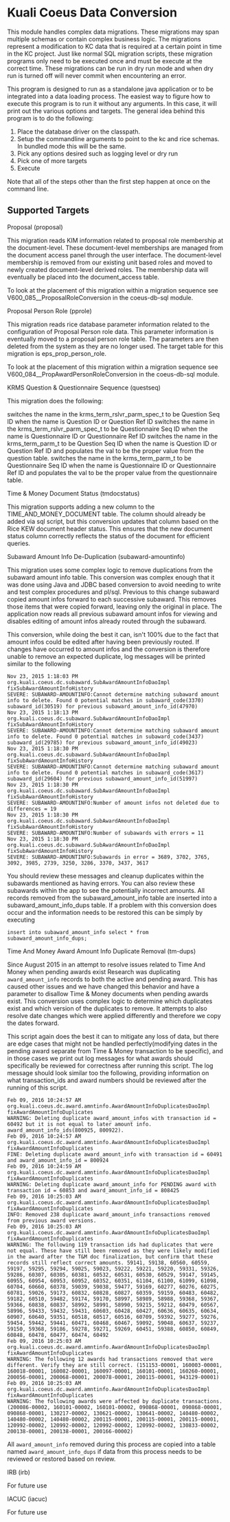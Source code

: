 # Kuali Coeus Data Conversion

This module handles complex data migrations.  These migrations may span multiple schemas or contain complex business logic.
The migrations represent a modification to KC data that is required at a certain point in time in the KC project.  Just
like normal SQL migration scripts, these migration programs only need to be executed once and must be execute at the
correct time.  These migrations can be run in dry run mode and when dry run is turned off will never commit when
encountering an error.

This program is designed to run as a standalone java application or to be integrated into a data loading process.  The
easiest way to figure how to execute this program is to run it without any arguments.  In this case, it will print out
the various options and targets.  The general idea behind this program is to do the following:

1. Place the database driver on the classpath.
2. Setup the commandline arguments to point to the kc and rice schemas.  In bundled mode this will be the same.
3. Pick any options desired such as logging level or dry run
4. Pick one of more targets
5. Execute

Note that all of the steps other than the first step happen at once on the command line.

## Supported Targets

Proposal (proposal)

This migration reads KIM information related to proposal role membership at the document-level.  These document-level
memberships are managed from the document access panel through the user interface.  The document-level membership
is removed from our existing unit based roles and moved to newly created document-level derived roles.  The membership
data will eventually be placed into the document_access table.

To look at the placement of this migration within a migration sequence see V600_085__ProposalRoleConversion in the
coeus-db-sql module.


Proposal Person Role (pprole)

This migration reads rice database parameter information related to the configuration of Proposal Person role
data.  This parameter information is eventually moved to a proposal person role table.  The parameters are then deleted
from the system as they are no longer used.  The target table for this migration is eps_prop_person_role.

To look at the placement of this migration within a migration sequence see V600_084__PropAwardPersonRoleConversion in the
coeus-db-sql module.

KRMS Question & Questionnaire Sequence (questseq)

This migration does the following:

switches the name in the krms_term_rslvr_parm_spec_t to be Question Seq ID when the name is Question ID or Question Ref ID
switches the name in the krms_term_rslvr_parm_spec_t to be Questionnaire Seq ID when the name is Questionnaire ID or Questionnaire Ref ID
switches the name in the krms_term_parm_t to be Question Seq ID when the name is Question ID or Question Ref ID and populates the val to be the proper value from the question table.
switches the name in the krms_term_parm_t to be Questionnaire Seq ID when the name is Questionnaire ID or Questionnaire Ref ID and populates the val to be the proper value from the questionnaire table.

Time & Money Document Status (tmdocstatus)

This migration supports adding a new column to the TIME_AND_MONEY_DOCUMENT table. The column should already be added via sql script, but this conversion updates that column based on the Rice KEW document header status. This ensures that the new document status column correctly reflects the status of the document for efficient queries.

Subaward Amount Info De-Duplication (subaward-amountinfo)

This migration uses some complex logic to remove duplications from the subaward amount info table. This conversion was complex enough that
it was done using Java and JDBC based conversion to avoid needing to write and test complex procedures and pl/sql. Previous to this change 
subaward copied amount infos forward to each successive subaward. This removes those items that were copied forward, leaving only the original in place. The application now reads all previous subaward amount infos for viewing and disables editing of amount infos already routed through the subaward.

This conversion, while doing the best it can, isn't 100% due to the fact that amount infos could be edited after having been previously routed. If changes have occurred to amount infos and the conversion is therefore unable to remove an expected duplicate, log messages will be printed similar to the following

```
Nov 23, 2015 1:18:03 PM org.kuali.coeus.dc.subaward.SubAwardAmountInfoDaoImpl fixSubAwardAmountInfoHistory
SEVERE: SUBAWARD-AMOUNTINFO:Cannot determine matching subaward amount info to delete. Found 0 potential matches in subaward_code(3370) subaward_id(30519) for previous subaward_amount_info_id(47970)
Nov 23, 2015 1:18:13 PM org.kuali.coeus.dc.subaward.SubAwardAmountInfoDaoImpl fixSubAwardAmountInfoHistory
SEVERE: SUBAWARD-AMOUNTINFO:Cannot determine matching subaward amount info to delete. Found 0 potential matches in subaward_code(3437) subaward_id(29785) for previous subaward_amount_info_id(49023)
Nov 23, 2015 1:18:30 PM org.kuali.coeus.dc.subaward.SubAwardAmountInfoDaoImpl fixSubAwardAmountInfoHistory
SEVERE: SUBAWARD-AMOUNTINFO:Cannot determine matching subaward amount info to delete. Found 0 potential matches in subaward_code(3617) subaward_id(29604) for previous subaward_amount_info_id(51997)
Nov 23, 2015 1:18:30 PM org.kuali.coeus.dc.subaward.SubAwardAmountInfoDaoImpl fixSubAwardAmountInfoHistory
SEVERE: SUBAWARD-AMOUNTINFO:Number of amount infos not deleted due to differences = 19
Nov 23, 2015 1:18:30 PM org.kuali.coeus.dc.subaward.SubAwardAmountInfoDaoImpl fixSubAwardAmountInfoHistory
SEVERE: SUBAWARD-AMOUNTINFO:Number of subawards with errors = 11
Nov 23, 2015 1:18:30 PM org.kuali.coeus.dc.subaward.SubAwardAmountInfoDaoImpl fixSubAwardAmountInfoHistory
SEVERE: SUBAWARD-AMOUNTINFO:Subawards in error = 3689, 3702, 3765, 3092, 3985, 2739, 3250, 3286, 3370, 3437, 3617
```

You should review these messages and cleanup duplicates within the subawards mentioned as having errors. You can also review these subawards within the app to see the potentially incorrect amounts. All records removed from the subaward_amount_info table are inserted into a subaward_amount_info_dups table. If a problem with this conversion does occur and the information needs to be restored this can be simply by executing

```
insert into subaward_amount_info select * from subaward_amount_info_dups;
```

Time And Money Award Amount Info Duplicate Removal (tm-dups)

Since August 2015 in an attempt to resolve issues related to Time And Money when pending awards exist Research was duplicating `award_amount_info` records to both the active and pending award. This has caused other issues and we have changed this behavior and have a parameter to disallow Time & Money documents when pending awards exist. This conversion uses complex logic to determine which duplicates exist and which version of the duplicates to remove. It attempts to also resolve date changes which were applied differently and therefore we copy the dates forward.

This script again does the best it can to mitigate any loss of data, but there are edge cases that might not be handled perfectly(modifying dates in the pending award separate from Time & Money transaction to be specific), and in those cases we print out log messages for what awards should specifically be reviewed for correctness after running this script. The log message should look similar too the following, providing information on what transaction_ids and award numbers should be reviewed after the running of this script.

```
Feb 09, 2016 10:24:57 AM org.kuali.coeus.dc.award.amntinfo.AwardAmountInfoDuplicatesDaoImpl fixAwardAmountInfoDuplicates
WARNING: Deleting duplicate award_amount_infos with transaction id = 60492 but it is not equal to later amount info. award_amount_info_ids(800925, 800922). 
Feb 09, 2016 10:24:57 AM org.kuali.coeus.dc.award.amntinfo.AwardAmountInfoDuplicatesDaoImpl fixAwardAmountInfoDuplicates
FINE: Deleting duplicate award_amount_info with transaction id = 60491 and award_amount_info_id = 800924
Feb 09, 2016 10:24:59 AM org.kuali.coeus.dc.award.amntinfo.AwardAmountInfoDuplicatesDaoImpl fixAwardAmountInfoDuplicates
WARNING: Deleting duplicate award_amount_info for PENDING award with transaction id = 60853 and award_amount_info_id = 808425
Feb 09, 2016 10:25:03 AM org.kuali.coeus.dc.award.amntinfo.AwardAmountInfoDuplicatesDaoImpl fixAwardAmountInfoDuplicates
INFO: Removed 238 duplicate award_amount_info transactions removed from previous award versions.
Feb 09, 2016 10:25:03 AM org.kuali.coeus.dc.award.amntinfo.AwardAmountInfoDuplicatesDaoImpl fixAwardAmountInfoDuplicates
WARNING: The following 119 transaction ids had duplicates that were not equal. These have still been removed as they were likely modified in the award after the T&M doc finalization, but confirm that these records still reflect correct amounts. 59141, 59138, 60560, 60559, 59197, 59295, 59294, 59025, 59023, 59222, 59221, 59220, 59331, 59326, 59286, 60307, 60305, 60381, 60532, 60531, 60530, 60529, 59147, 59145, 60955, 60954, 60953, 60952, 60352, 60351, 61104, 61100, 61099, 61098, 60704, 60660, 60378, 59039, 59038, 59477, 59169, 60277, 60276, 60275, 60781, 59026, 59173, 60832, 60828, 60827, 60359, 59159, 60483, 60482, 59182, 60510, 59482, 59174, 59170, 58997, 58989, 58988, 59368, 59367, 59366, 60838, 60837, 58992, 58991, 58990, 59215, 59212, 60479, 60567, 58996, 59433, 59432, 59431, 60603, 60428, 60427, 60636, 60635, 60634, 60907, 60640, 59351, 60518, 60517, 60516, 60709, 59392, 59277, 59276, 59454, 59442, 59441, 60471, 60468, 60467, 59092, 59048, 60637, 59237, 59150, 59368, 59186, 59278, 59271, 59269, 60451, 59388, 60850, 60849, 60848, 60478, 60477, 60474, 60492
Feb 09, 2016 10:25:03 AM org.kuali.coeus.dc.award.amntinfo.AwardAmountInfoDuplicatesDaoImpl fixAwardAmountInfoDuplicates
WARNING: The following 12 awards had transactions removed that were different. Verify they are still correct. (151153-00001, 160003-00001, 160018-00001, 160082-00001, 160097-00001, 160101-00001, 160260-00001, 200056-00001, 200068-00001, 200078-00001, 200115-00001, 943129-00001)
Feb 09, 2016 10:25:03 AM org.kuali.coeus.dc.award.amntinfo.AwardAmountInfoDuplicatesDaoImpl fixAwardAmountInfoDuplicates
WARNING: The following awards were affected by duplicate transactions. (200086-00002, 160101-00002, 160101-00002, 090868-00001, 090868-00001, 090868-00001, 130217-00002, 130621-00002, 130641-00002, 140480-00002, 140480-00002, 140480-00002, 200115-00001, 200115-00001, 200115-00001, 120992-00002, 120992-00002, 120992-00002, 120992-00002, 130833-00002, 200138-00001, 200138-00001, 200166-00002)
```

All `award_amount_info` removed during this process are copied into a table named `award_amount_info_dups` if data from this process needs to be reviewed or restored based on review.

IRB (irb)

For future use

IACUC (iacuc)

For future use


